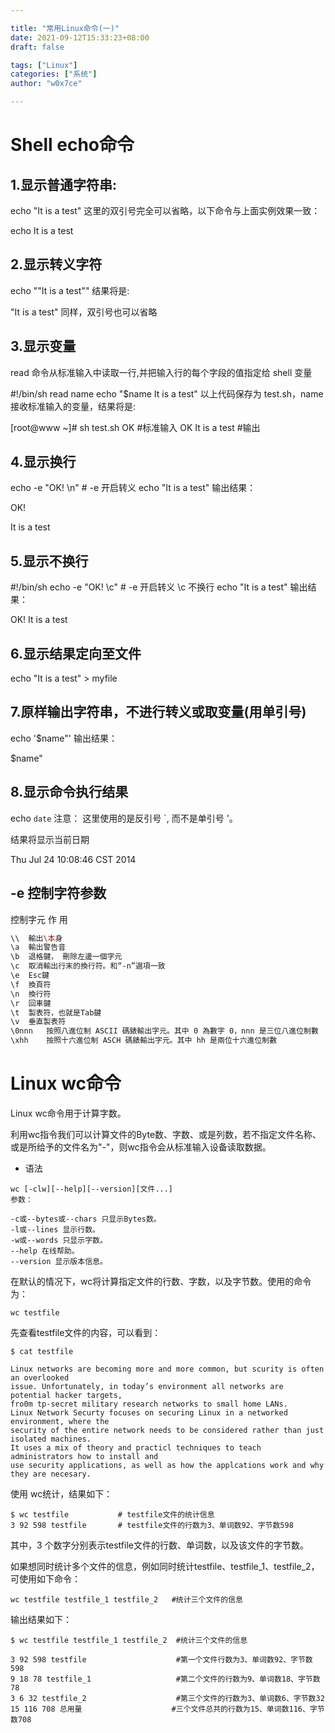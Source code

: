 ```yaml
---

title: "常用Linux命令(一)"
date: 2021-09-12T15:33:23+08:00
draft: false

tags: ["Linux"]
categories: ["系统"]
author: "w0x7ce"

---
```


# Shell echo命令

## 1.显示普通字符串:
echo "It is a test"
这里的双引号完全可以省略，以下命令与上面实例效果一致：

echo It is a test
## 2.显示转义字符
echo "\"It is a test\""
结果将是:

"It is a test"
同样，双引号也可以省略

## 3.显示变量
read 命令从标准输入中读取一行,并把输入行的每个字段的值指定给 shell 变量

#!/bin/sh
read name 
echo "$name It is a test"
以上代码保存为 test.sh，name 接收标准输入的变量，结果将是:

[root@www ~]# sh test.sh
OK                     #标准输入
OK It is a test        #输出
## 4.显示换行
echo -e "OK! \n" # -e 开启转义
echo "It is a test"
输出结果：

OK!

It is a test
## 5.显示不换行
#!/bin/sh
echo -e "OK! \c" # -e 开启转义 \c 不换行
echo "It is a test"
输出结果：

OK! It is a test
## 6.显示结果定向至文件
echo "It is a test" > myfile
## 7.原样输出字符串，不进行转义或取变量(用单引号)
echo '$name\"'
输出结果：

$name\"
## 8.显示命令执行结果
echo `date`
注意： 这里使用的是反引号 `, 而不是单引号 '。

结果将显示当前日期

Thu Jul 24 10:08:46 CST 2014


## -e 控制字符参数

控制字元	作 用

```bash
\\	輸出\本身
\a	輸出警告音
\b	退格鍵， 刪除左邊一個字元
\c	取消輸出行末的換行符。和“-n”選項一致
\e	Esc鍵
\f	換頁符
\n	換行符
\r	回車鍵
\t	製表符，也就是Tab鍵
\v	垂直製表符
\0nnn	按照八進位制 ASCII 碼錶輸出字元。其中 0 為數字 0，nnn 是三位八進位制數
\xhh	按照十六進位制 ASCH 碼錶輸出字元。其中 hh 是兩位十六進位制數
```


# Linux wc命令

Linux wc命令用于计算字数。

利用wc指令我们可以计算文件的Byte数、字数、或是列数，若不指定文件名称、或是所给予的文件名为"-"，则wc指令会从标准输入设备读取数据。

- 语法
```
wc [-clw][--help][--version][文件...]
参数：

-c或--bytes或--chars 只显示Bytes数。
-l或--lines 显示行数。
-w或--words 只显示字数。
--help 在线帮助。
--version 显示版本信息。
```

在默认的情况下，wc将计算指定文件的行数、字数，以及字节数。使用的命令为：
```
wc testfile 
```
先查看testfile文件的内容，可以看到：
```
$ cat testfile
```
```  
Linux networks are becoming more and more common, but scurity is often an overlooked  
issue. Unfortunately, in today’s environment all networks are potential hacker targets,  
fro0m tp-secret military research networks to small home LANs.  
Linux Network Securty focuses on securing Linux in a networked environment, where the  
security of the entire network needs to be considered rather than just isolated machines.  
It uses a mix of theory and practicl techniques to teach administrators how to install and  
use security applications, as well as how the applcations work and why they are necesary. 
```
使用 wc统计，结果如下：
```
$ wc testfile           # testfile文件的统计信息  
3 92 598 testfile       # testfile文件的行数为3、单词数92、字节数598 
```
其中，3 个数字分别表示testfile文件的行数、单词数，以及该文件的字节数。

如果想同时统计多个文件的信息，例如同时统计testfile、testfile_1、testfile_2，可使用如下命令：
```
wc testfile testfile_1 testfile_2   #统计三个文件的信息 
```
输出结果如下：
```
$ wc testfile testfile_1 testfile_2  #统计三个文件的信息  
```
```
3 92 598 testfile                    #第一个文件行数为3、单词数92、字节数598  
9 18 78 testfile_1                   #第二个文件的行数为9、单词数18、字节数78  
3 6 32 testfile_2                    #第三个文件的行数为3、单词数6、字节数32  
15 116 708 总用量                    #三个文件总共的行数为15、单词数116、字节数708 
```
